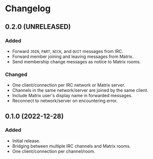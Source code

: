 Changelog
=========

0.2.0 (UNRELEASED)
------------------

### Added

- Forward `JOIN`, `PART`, `NICK`, and `QUIT` messages from IRC.
- Forward member joining and leaving messages from Matrix.
- Send membership change messages as notice to Matrix rooms.

### Changed

- One client/connection per IRC network or Matrix server.
- Channels in the same network/server are joined by the same client.
- Include Matrix user's display name in forwarded messages.
- Reconnect to network/server on encountering error.


0.1.0 (2022-12-28)
------------------

### Added

- Initial release.
- Bridging between multiple IRC channels and Matrix rooms.
- One client/connection per channel/room.

